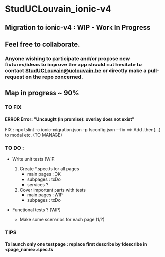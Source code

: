 # StudUCLouvain_ionic-v4
## Migration to ionic-v4 : WIP - Work In Progress
## Feel free to collaborate. 
### Anyone wishing to participate and/or propose new fixtures/ideas to improve the app should not hesitate to contact StudUCLouvain@uclouvain.be or directly make a pull-request on the repo concerned.

## Map in progress ~ 90%


### TO FIX
#### ERROR Error: "Uncaught (in promise): overlay does not exist"
FIX : npx tslint -c ionic-migration.json -p tsconfig.json --fix
==> Add .then(...) to modal etc. (TO MANAGE)


### TO DO :

- Write unit tests (WIP)

  1. Create \*.spec.ts for all pages
     * main pages : OK
     * subpages : toDo
     * services ?
  2. Cover important parts with tests
     * main pages : WIP
     * subpages : toDo

- Functional tests ? (WIP)

  * Make some scenarios for each page (1/?)


### TIPS
#### To launch only one test page : replace first describe by fdescribe in <page_name>.spec.ts
